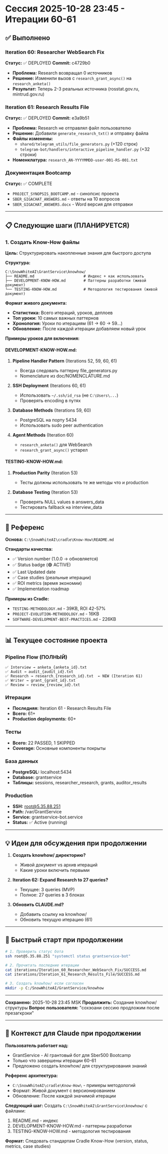 # Сессия 2025-10-28 23:45 - Итерации 60-61

## ✅ Выполнено

### Iteration 60: Researcher WebSearch Fix
**Статус:** ✅ DEPLOYED
**Commit:** c4729b0
- **Проблема:** Research возвращал 0 источников
- **Решение:** Изменили вызов с `research_grant_async()` на `research_anketa()`
- **Результат:** Теперь 2-3 реальных источника (rosstat.gov.ru, mintrud.gov.ru)

### Iteration 61: Research Results File
**Статус:** ✅ DEPLOYED
**Commit:** e3a9b51
- **Проблема:** Research не отправлял файл пользователю
- **Решение:** Добавили `generate_research_txt()` и отправку файла
- **Файлы изменены:**
  - `shared/telegram_utils/file_generators.py` (+120 строк)
  - `telegram-bot/handlers/interactive_pipeline_handler.py` (+32 строки)
- **Номенклатура:** `research_AN-YYYYMMDD-user-001-RS-001.txt`

### Документация Bootcamp
**Статус:** ✅ COMPLETE
- `PROJECT_SYNOPSIS_BOOTCAMP.md` - синопсис проекта
- `SBER_GIGACHAT_ANSWERS.md` - ответы на 10 вопросов
- `SBER_GIGACHAT_ANSWERS.docx` - Word версия для отправки

---

## 📋 Следующие шаги (ПЛАНИРУЕТСЯ)

### 1. Создать Know-How файлы
**Цель:** Структурировать накопленные знания для быстрого доступа

**Структура:**
```
C:\SnowWhiteAI\GrantService\knowhow/
├── README.md                      # Индекс + как использовать
├── DEVELOPMENT-KNOW-HOW.md        # Паттерны разработки (живой документ)
└── TESTING-KNOW-HOW.md            # Методология тестирования (живой документ)
```

**Формат живого документа:**
- **Статистика:** Всего итераций, уроков, деплоев
- **Топ уроки:** 10 самых важных паттернов
- **Хронология:** Уроки по итерациям (61 → 60 → 59...)
- **Обновление:** После каждой итерации добавляем новый урок

**Примеры уроков для включения:**

#### DEVELOPMENT-KNOW-HOW.md:
1. **Pipeline Handler Pattern** (Iterations 52, 59, 60, 61)
   - Всегда следовать паттерну file_generators.py
   - Nomenclature из doc/NOMENCLATURE.md

2. **SSH Deployment** (Iterations 60, 61)
   - Использовать `~/.ssh/id_rsa` (не `C:\Users\...`)
   - Проверять encoding в путях

3. **Database Methods** (Iterations 59, 60)
   - PostgreSQL на порту 5434
   - Использовать sudo peer authentication

4. **Agent Methods** (Iteration 60)
   - `research_anketa()` для WebSearch
   - `research_grant_async()` устарел

#### TESTING-KNOW-HOW.md:
1. **Production Parity** (Iteration 53)
   - Тесты должны использовать те же методы что и production

2. **Database Testing** (Iteration 53)
   - Проверять NULL values в answers_data
   - Тестировать fallback на interview_data

---

## 🔗 Референс

**Основа:** `C:\SnowWhiteAI\cradle\Know-How\README.md`

**Стандарты качества:**
- ✅ Version number (1.0.0 → обновляется)
- ✅ Status badge (🟢 ACTIVE)
- ✅ Last Updated date
- ✅ Case studies (реальные итерации)
- ✅ ROI metrics (время экономии)
- ✅ Implementation roadmap

**Примеры из Cradle:**
- `TESTING-METHODOLOGY.md` - 39KB, ROI 42-57%
- `PROJECT-EVOLUTION-METHODOLOGY.md` - 16KB
- `SOFTWARE-DEVELOPMENT-BEST-PRACTICES.md` - 226KB

---

## 📊 Текущее состояние проекта

### Pipeline Flow (ПОЛНЫЙ)
```
✅ Interview → anketa_{anketa_id}.txt
✅ Audit → audit_{audit_id}.txt
✅ Research → research_{research_id}.txt  ← NEW (Iteration 61)
✅ Writer → grant_{grant_id}.txt
✅ Review → review_{review_id}.txt
```

### Итерации
- **Последняя:** Iteration 61 - Research Results File
- **Всего:** 61+
- **Production deployments:** 60+

### Тесты
- **Всего:** 22 PASSED, 1 SKIPPED
- **Coverage:** Основные компоненты покрыты

### База данных
- **PostgreSQL:** localhost:5434
- **Database:** grantservice
- **Таблицы:** sessions, researcher_research, grants, auditor_results

### Production
- **SSH:** root@5.35.88.251
- **Path:** /var/GrantService
- **Service:** grantservice-bot.service
- **Status:** ✅ Active (running)

---

## 💡 Идеи для обсуждения при продолжении

1. **Создать knowhow/ директорию?**
   - Живой документ vs архив итераций
   - Какие уроки включить первыми

2. **Iteration 62: Expand Research to 27 queries?**
   - Текущее: 3 queries (MVP)
   - Полное: 27 queries в 3 блоках

3. **Обновить CLAUDE.md?**
   - Добавить ссылку на knowhow/
   - Обновить текущую итерацию (61)

---

## 🎯 Быстрый старт при продолжении

```bash
# 1. Проверить статус бота
ssh root@5.35.88.251 "systemctl status grantservice-bot"

# 2. Прочитать последние итерации
cat iterations/Iteration_60_Researcher_WebSearch_Fix/SUCCESS.md
cat iterations/Iteration_61_Research_Results_File/SUCCESS.md

# 3. Создать knowhow/ если согласен
mkdir -p C:/SnowWhiteAI/GrantService/knowhow
```

---

**Сохранено:** 2025-10-28 23:45 MSK
**Продолжить:** Создание knowhow/ структуры
**Вопрос пользователя:** "сохэоани сессию продложим после презагкрзки"

---

## 📝 Контекст для Claude при продолжении

**Пользователь работает над:**
- GrantService - AI грантовый бот для Sber500 Bootcamp
- Только что завершены итерации 60-61
- Предложено создать knowhow/ для структурирования знаний

**Референс архитектура:**
- `C:\SnowWhiteAI\cradle\Know-How\` - примеры методологий
- Формат: Живой документ с версионированием
- Обновление: После каждой значимой итерации

**Следующий шаг:**
Создать `C:\SnowWhiteAI\GrantService\knowhow/` с файлами:
1. README.md - индекс
2. DEVELOPMENT-KNOW-HOW.md - паттерны разработки
3. TESTING-KNOW-HOW.md - методология тестирования

**Формат:** Следовать стандартам Cradle Know-How (version, status, metrics, case studies)
